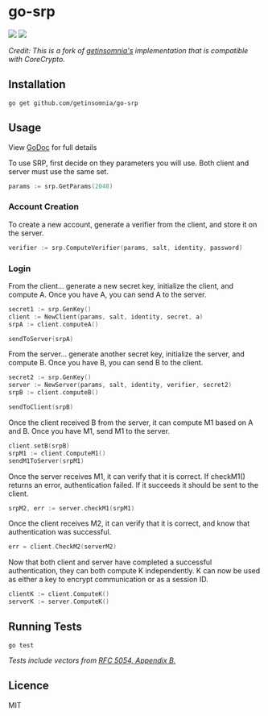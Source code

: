 # go-srp 
[![](https://api.travis-ci.org/getinsomnia/go-srp.svg)](https://travis-ci.org/getinsomnia/go-srp)
[![](https://img.shields.io/badge/godoc-reference-blue.svg)](https://godoc.org/github.com/getinsomnia/go-srp)

_Credit: This is a fork of [getinsomnia's](https://github.com/getinsomnia/go-srp) implementation that is compatible with CoreCrypto._

## Installation

```
go get github.com/getinsomnia/go-srp
```

## Usage

View [GoDoc](https://godoc.org/github.com/getinsomnia/go-srp) for full details

To use SRP, first decide on they parameters you will use. Both client and server must
use the same set.

```go
params := srp.GetParams(2048)
```

### Account Creation

To create a new account, generate a verifier from the client, and store it
on the server.

```go
verifier := srp.ComputeVerifier(params, salt, identity, password)
```

### Login

From the client... generate a new secret key, initialize the client, and compute A.
Once you have A, you can send A to the server.

```go
secret1 := srp.GenKey()
client := NewClient(params, salt, identity, secret, a)
srpA := client.computeA()

sendToServer(srpA)
```

From the server... generate another secret key, initialize the server, and compute B.
Once you have B, you can send B to the client.

```go
secret2 := srp.GenKey()
server := NewServer(params, salt, identity, verifier, secret2)
srpB := client.computeB()

sendToClient(srpB)
```

Once the client received B from the server, it can compute M1 based on A and B.
Once you have M1, send M1 to the server.

```go
client.setB(srpB)
srpM1 := client.ComputeM1()
sendM1ToServer(srpM1)
```

Once the server receives M1, it can verify that it is correct. If checkM1() returns
an error, authentication failed. If it succeeds it should be sent to the client.

```go
srpM2, err := server.checkM1(srpM1)
```

Once the client receives M2, it can verify that it is correct, and know that authentication
was successful.

```go
err = client.CheckM2(serverM2)
````

Now that both client and server have completed a successful authentication, they can
both compute K independently. K can now be used as either a key to encrypt communication
or as a session ID.

```go
clientK := client.ComputeK()
serverK := server.ComputeK()
```

## Running Tests

```
go test
```

_Tests include vectors from 
[RFC 5054, Appendix B.](https://tools.ietf.org/html/rfc5054#appendix-B)_


## Licence

MIT
